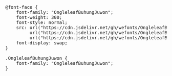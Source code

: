 <pre>
@font-face {
    font-family: "OngleleafBuhungJuwon";
    font-weight: 300;
    font-style: normal;
    src: url("https://cdn.jsdelivr.net/gh/wefonts/OngleleafBuhungJuwon/OngleleafBuhungJuwon.woff2") format("woff2"),
         url("https://cdn.jsdelivr.net/gh/wefonts/OngleleafBuhungJuwon/OngleleafBuhungJuwon.woff") format("woff"),
         url("https://cdn.jsdelivr.net/gh/wefonts/OngleleafBuhungJuwon/OngleleafBuhungJuwon.ttf") format("truetype");
    font-display: swap;
}

.OngleleafBuhungJuwon {
    font-family: "OngleleafBuhungJuwon";
}
  
</pre>
